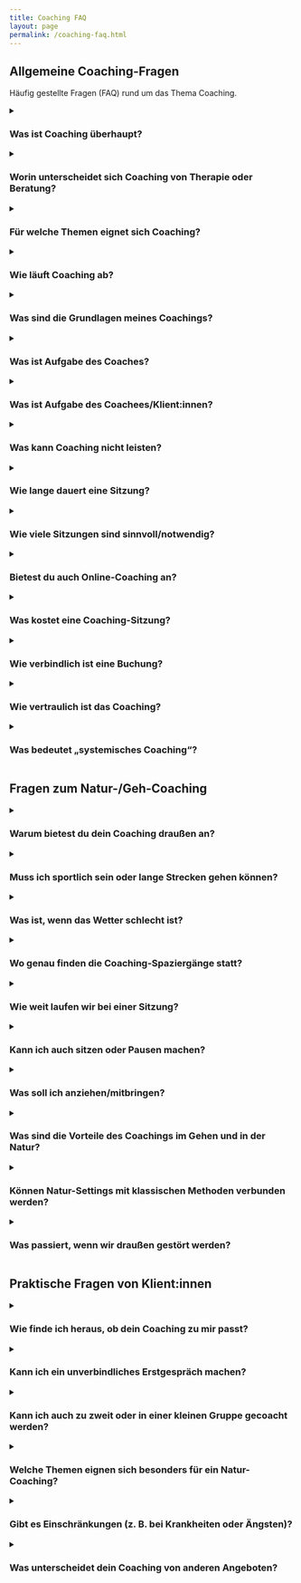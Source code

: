 ```yaml
---
title: Coaching FAQ
layout: page
permalink: /coaching-faq.html
---
```

<section class="faq">
  <h2>Allgemeine Coaching-Fragen</h2>

  <p>Häufig gestellte Fragen (FAQ) rund um das Thema Coaching.</p>

  <details class="accordion">
    <summary><h3>Was ist Coaching überhaupt?</h3></summary>
    <div class="faq-body">
Coaching ist ein ziel- und lösungsorientierter Prozess, der dich dabei
unterstützt, deine persönlichen oder beruflichen Themen zu reflektieren,
Klarheit zu gewinnen und eigenständige Lösungen zu entwickeln.
    </div>
  </details>

  <details class="accordion">
    <summary><h3>Worin unterscheidet sich Coaching von Therapie oder Beratung?</h3></summary>
    <div class="faq-body">
Therapie behandelt psychische Erkrankungen. Beratung gibt konkrete
Ratschläge. Coaching unterstützt dich, deine eigenen Lösungen zu
entwickeln und deine Ressourcen zu aktivieren.
    </div>
  </details>

  <details class="accordion">
    <summary><h3>Für welche Themen eignet sich Coaching?</h3></summary>
    <div class="faq-body">
Coaching eignet sich für berufliche und private Anliegen: Klarheit bei
Entscheidungen, Konfliktlösung, Stressmanagement, persönliche Entwicklung
oder Neuausrichtung.
    </div>
  </details>

  <details class="accordion">
    <summary><h3>Wie läuft Coaching ab?</h3></summary>
    <div class="faq-body">
      <ul>
        <li>Wir führen eine kostenloses Gespräch zum gegenseitigen Kennenlernen und zur Zielklärung</li>
        <li>Wir finden einen Rahmen, der zu deinem Anliegen passt</li>
        <li>Wir starten mit einem ersten Coaching-Termin</li>
        <li>Und vereinbaren weitere Sitzungen nach Bedarf</li>
      </ul>  
    </div>
  </details>

  <details class="accordion">
    <summary><h3>Was sind die Grundlagen meines Coachings?</h3></summary>
    <div class="faq-body">
       Lösungsfokussierte Kurzzeittherapie nach Steve de Shazer und Kim Inso Berg, 
       Systemische Strukturaufstellungen (SySt©) nach Matthias Varga von Kibéd und Insa Sparrer, 
       Systemisch konstruktivistischer Beratungsansatz,
       Provokative SystemArbeit (ProSA)® nach Dr. Noni E. Höfner und Dr. Charlotte Cordes,
       Neuro Lingistisches Programmieren (NLP), Achtsamkeit und Outdoor Facilitation
    </div>
  </details>

  <details class="accordion">
    <summary><h3>Was ist Aufgabe des Coaches?</h3></summary>
    <div class="faq-body">
      Sint dolores aspernatur distinctio neque architecto ipsa repudiandae ullam. 
      Cumque aut et nobis atque inventore aperiam. 
      Enim excepturi nihil molestiae neque quam at ut voluptatem. 
      Quisquam placeat eum quia ut. Suscipit est sit quasi.…
    </div>
  </details>

   <details class="accordion">
    <summary><h3>Was ist Aufgabe des Coachees/Klient:innen?</h3></summary>
    <div class="faq-body">
      Sint dolores aspernatur distinctio neque architecto ipsa repudiandae ullam. 
      Cumque aut et nobis atque inventore aperiam. 
      Enim excepturi nihil molestiae neque quam at ut voluptatem. 
      Quisquam placeat eum quia ut. Suscipit est sit quasi.…
    </div>
  </details>

  <details class="accordion">
    <summary><h3>Was kann Coaching nicht leisten?</h3></summary>
    <div class="faq-body">
    Dauerhafte Schlafstörungen, Einnahme von Psychopharmaka, Drogensucht, Hausarzt, Psychotherapie 
    </div>
  </details>

  <details class="accordion">
    <summary><h3>Wie lange dauert eine Sitzung?</h3></summary>
    <div class="faq-body">
Eine Sitzung dauert in der Regel 60 bis 120 Minuten.
    </div>
  </details>

  <details class="accordion">
    <summary><h3>Wie viele Sitzungen sind sinnvoll/notwendig?</h3></summary>
    <div class="faq-body">
Das hängt von deinem Anliegen ab. Oft reichen wenige Sitzungen, um
Klarheit und neue Perspektiven zu gewinnen.
    </div>
  </details>

  <details class="accordion">
    <summary><h3>Bietest du auch Online-Coaching an?</h3></summary>
    <div class="faq-body">
    Nein, mit Ausnahme des Kennenlerngespräches finden finden die Coachings in der Natur statt.t 
    </div>
  </details>

  <details class="accordion">
    <summary><h3>Was kostet eine Coaching-Sitzung?</h3></summary>
    <div class="faq-body">
Die Kosten variieren je nach Dauer und Umfang. Ein unverbindliches
Erstgespräch ist kostenlos.
    </div>
  </details>

  <details class="accordion">
    <summary><h3>Wie verbindlich ist eine Buchung?</h3></summary>
    <div class="faq-body">
Absagen oder Verschiebungen sind bis 24h vorher kostenlos möglich.
Danach fällt eine Ausfallgebühr an.
    </div>
  </details>

  <details class="accordion">
    <summary><h3>Wie vertraulich ist das Coaching?</h3></summary>
    <div class="faq-body">
Alles, was im Coaching besprochen wird, bleibt vertraulich.
    </div>
  </details>

  <details class="accordion">
    <summary><h3>Was bedeutet „systemisches Coaching“?</h3></summary>
    <div class="faq-body">
      Sint dolores aspernatur distinctio neque architecto ipsa repudiandae ullam. 
      Cumque aut et nobis atque inventore aperiam. 
      Enim excepturi nihil molestiae neque quam at ut voluptatem. 
      Quisquam placeat eum quia ut. Suscipit est sit quasi.…
    </div>
  </details>


  <h2>Fragen zum Natur-/Geh-Coaching</h2>

  <details class="accordion">
    <summary><h3>Warum bietest du dein Coaching draußen an?</h3></summary>
    <div class="faq-body">
Die Natur wirkt beruhigend und fördert Klarheit. Bewegung regt
Denkprozesse an.
    </div>
  </details>

  <details class="accordion">
    <summary><h3>Muss ich sportlich sein oder lange Strecken gehen
    können?</h3></summary>
    <div class="faq-body">
Nein, das Tempo wird an dich angepasst. Auch kürzere Strecken sind
möglich.
    </div>
  </details>

  <details class="accordion">
    <summary><h3>Was ist, wenn das Wetter schlecht ist?</h3></summary>
    <div class="faq-body">
Leichter Regen hält uns nicht auf. Bei extremem Wetter können wir
verschieben oder online arbeiten.
    </div>
  </details>

  <details class="accordion">
    <summary><h3>Wo genau finden die Coaching-Spaziergänge statt?</h3>
    </summary>
    <div class="faq-body">
An gut erreichbaren Natur-Orten in deiner Nähe. Den genauen Treffpunkt
vereinbaren wir individuell.
    </div>
  </details>

  <details class="accordion">
    <summary><h3>Wie weit laufen wir bei einer Sitzung?</h3></summary>
    <div class="faq-body">
In der Regel zwischen 2 und 5 Kilometern – angepasst an dein Tempo und
Anliegen.
    </div>
  </details>

  <details class="accordion">
    <summary><h3>Kann ich auch sitzen oder Pausen machen?</h3></summary>
    <div class="faq-body">
Natürlich. Wir gestalten die Sitzung so, dass es für dich angenehm ist.
    </div>
  </details>

  <details class="accordion">
    <summary><h3>Was soll ich anziehen/mitbringen?</h3></summary>
    <div class="faq-body">
Bequeme Kleidung, dem Wetter angepasst, und ggf. etwas zu trinken.
    </div>
  </details>

  <details class="accordion">
    <summary><h3>Was sind die Vorteile des Coachings im Gehen und in der
    Natur?</h3></summary>
    <div class="faq-body">
Die Natur erweitert die Perspektive. Bewegung unterstützt den
Gedankenfluss und erleichtert das Gespräch.
    </div>
  </details>

  <details class="accordion">
    <summary><h3>Können Natur-Settings mit klassischen Methoden verbunden
    werden?</h3></summary>
    <div class="faq-body">
Ja, systemische oder lösungsfokussierte Methoden lassen sich gut ins
Natur-Coaching integrieren.
    </div>
  </details>

  <details class="accordion">
    <summary><h3>Was passiert, wenn wir draußen gestört werden?</h3>
    </summary>
    <div class="faq-body">
Wir finden eine ruhige Stelle oder setzen die Sitzung nach einer kurzen
Pause fort.
    </div>
  </details>

  <h2>Praktische Fragen von Klient:innen</h2>

  <details class="accordion">
    <summary><h3>Wie finde ich heraus, ob dein Coaching zu mir passt?</h3>
    </summary>
    <div class="faq-body">
Durch ein kostenloses Erstgespräch kannst du prüfen, ob die Chemie stimmt
und ob mein Ansatz passt.
    </div>
  </details>

  <details class="accordion">
    <summary><h3>Kann ich ein unverbindliches Erstgespräch machen?</h3>
    </summary>
    <div class="faq-body">
Ja, das erste Kennenlernen ist unverbindlich und kostenlos.
    </div>
  </details>

  <details class="accordion">
    <summary><h3>Kann ich auch zu zweit oder in einer kleinen Gruppe
    gecoacht werden?</h3></summary>
    <div class="faq-body">
Ja, Paar- oder Gruppencoaching ist nach Absprache möglich.
    </div>
  </details>

  <details class="accordion">
    <summary><h3>Welche Themen eignen sich besonders für ein
    Natur-Coaching?</h3></summary>
    <div class="faq-body">
Besonders geeignet sind Themen wie Entscheidungsfindung, Neuorientierung,
Stressabbau oder Kreativität.
    </div>
  </details>

  <details class="accordion">
    <summary><h3>Gibt es Einschränkungen (z. B. bei Krankheiten oder
    Ängsten)?</h3></summary>
    <div class="faq-body">
Ja, körperliche Einschränkungen oder starke Ängste können Grenzen setzen.
In solchen Fällen finden wir gemeinsam Lösungen.
    </div>
  </details>

  <details class="accordion">
    <summary><h3>Was unterscheidet dein Coaching von anderen
    Angeboten?</h3></summary>
    <div class="faq-body">
Mein Ansatz kombiniert klassische Coaching-Methoden mit Natur- und
Bewegungselementen, individuell auf dich zugeschnitten.
    </div>
  </details>
</section>

<script>
  document.querySelectorAll('.accordion').forEach((el) => {
    el.addEventListener('click', () => {
      document.querySelectorAll('.accordion').forEach((otherEl) => {
        if (otherEl !== el) {
          otherEl.removeAttribute('open');
        }
      });
    });
  });
</script>
